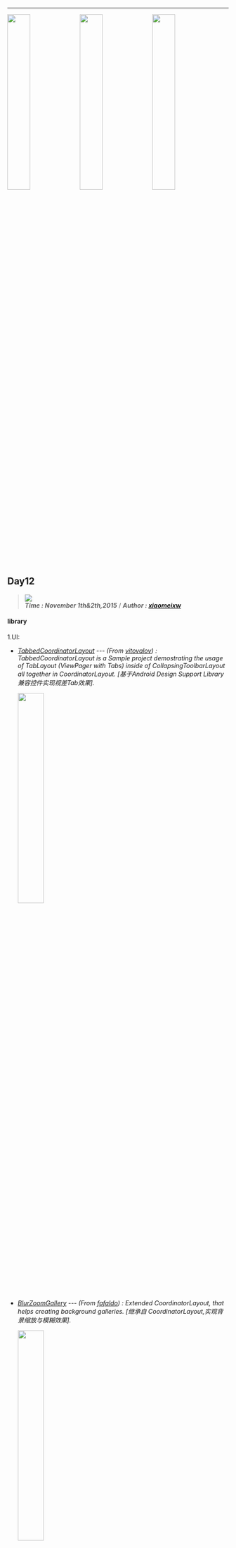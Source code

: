 ----------------
<img src="http://i.imgur.com/DJgzbkd.gif" width="32%"> <img src="http://i.imgur.com/DJgzbkd.gif" width="32%">  <img src="http://i.imgur.com/DJgzbkd.gif" width="32%"> 

## Day12
> ![](https://img.shields.io/badge/AndroidEveryday-Day12-green.svg?style=flat)   
> ***Time : November 1th&2th,2015*** / ***Author : [xiaomeixw](https://github.com/xiaomeixw)***

#### library ####

1.UI:

- _[TabbedCoordinatorLayout](https://github.com/vitovalov/TabbedCoordinatorLayout) --- (From [vitovalov](https://github.com/vitovalov)) : 
TabbedCoordinatorLayout is a Sample project demostrating the usage of TabLayout (ViewPager with Tabs) inside of CollapsingToolbarLayout all together in CoordinatorLayout. [基于Android Design Support Library兼容控件实现视差Tab效果]._

    <img src="https://github.com/vitovalov/TabbedCoordinatorLayout/raw/master/art/demo.gif" width="35%"> 

- _[BlurZoomGallery](https://github.com/fafaldo/BlurZoomGallery) --- (From [fafaldo](https://github.com/fafaldo)) : 
Extended CoordinatorLayout, that helps creating background galleries. [继承自 CoordinatorLayout,实现背景缩放与模糊效果]._

    <img src="https://github.com/fafaldo/BlurZoomGallery/raw/master/blurzoomgallery.gif" width="35%"> 

- _[Lab-Android-DesignLibrary](https://github.com/nuuneoi/Lab-Android-DesignLibrary) --- (From [nuuneoi](https://github.com/nuuneoi)) : 
A full tutorial on how to use Android Design Support Library. (60 mins). [基于Android Design Support Library兼容控件实现的Simple]._

    <img src="https://camo.githubusercontent.com/1fffe842f6aee3dcb0944365b9f7015c265ec63d/687474703a2f2f696e746865636865657365666163746f72792e636f6d2f75706c6f6164732f736f757263652f64657369676e6c6962726172792f7461726765742e676966" width="35%"> 

- _[LargeImage](https://github.com/LuckyJayce/LargeImage) --- (From [LuckyJayce](https://github.com/LuckyJayce)) : 
Loading big Image,Maximum support 10000ps x 10000ps. [Android 加载大图 可以高清显示10000*10000像素的图片]._

    <img src="http://i.imgur.com/ODUwRat.png" width="100%"> 

2.Logic：

- _[enroscar-async](https://github.com/stanfy/enroscar-async) --- (From [stanfy](https://github.com/stanfy) & Tag  is [AsyncTask](https://github.com/stanfy/enroscar-async)) : 
Makes it easy to put your asynchronous operations behind Android's Loader. [使用注解异步线程调度]._

	<img src="http://i.imgur.com/Pp3wTOH.png" width="100%">
	
		//1.Describe an asynchronous operation.
		class Foo {
		  @Load Async<String> loadGreeting(final String name) {
		    return Tools.async(new Callable<String>() {
		      public String call() {
		        try { Thread.sleep(1000); } catch (InterruptedException ignored) { }
		        return "Hello " + name;
		      }
		    });
		  }
		} 
	
		//2.Use it
		// this an object that provides operations
		Foo foo = new Foo();
		
		// prepare the operator
		// FooOperator is a generated class
		FooOperator operator = FooOperator.build()
		    .withinActivity(activity)
		    .operations(foo)
		    .get();
		
		// subscribing
		operator.when().loadGreetingIsFinished()
		    .doOnResult(new Action<String>() {
		      @Override
		      public void act(final String greeting) {
		        Log.i("Async", "Greeting loaded: " + greeting);
		      }
		    });
		
		// starting
		operator.loadGreeting();
		
		// cancelling
		operator.cancelLoadGreeting(); 

- _[feather](https://github.com/zsoltherpai/feather) --- (From [zsoltherpai](https://github.com/zsoltherpai) & Tag  is [Annotation](https://github.com/zsoltherpai/feather)):Lightweight dependency injection for Java and Android (JSR-330). [Java和android轻量级的依赖注入]._

	<img src="http://i.imgur.com/0RQHo15.png" width="100%">

		public class A {
		    @Inject
		    public A(B b) {
		        // ...
		    }
		}
		
		public class B {
		    @Inject
		    public B(C c, D d) {
		        // ...
		    }
		}
		
		public class C {}
		
		@Singleton
		public class D {
		    // something expensive or other reasons for being singleton
		}

- _[secure-preferences](https://github.com/scottyab/secure-preferences) --- (From [scottyab](https://github.com/scottyab) & Tag is [Encryption](https://github.com/zsoltherpai/feather)): Android Shared preference wrapper than encrypts the values of Shared Preferences. It's not bullet proof security but rather a quick win for incrementally making your android app more secure. [给Shared Preferences存储的数据进行AES的加密]._

	<img src="https://camo.githubusercontent.com/29a9bb9967b7584cce1341c726817284cae1cd7a/68747470733a2f2f7261772e6769746875622e636f6d2f73636f74747961622f7365637572652d707265666572656e6365732f6d61737465722f646f63732f696d616765732f73735f6672616d655f7365637572655f707265662e706e67" width="35%">

	<img src="http://i.imgur.com/WqJicmm.png" width="100%">

		SecurePreferences securePrefs = new SecurePreferences(context, "userpassword","my_user_prefs.xml");
		securePrefs.handlePasswordChange("newPassword", context);

- _[java-aes-crypto](https://github.com/tozny/java-aes-crypto) --- (From [tozny](https://github.com/tozny) & Tag  is [Encryption](https://github.com/tozny/java-aes-crypto)):A simple Android class for encrypting & decrypting strings, aiming to avoid the classic mistakes that most such classes suffer from. [使用AES加解密]._

	<img src="http://i.imgur.com/hjZWLkD.png" width="100%">

		//1.Generate new key
		AesCbcWithIntegrity.SecretKeys keys = AesCbcWithIntegrity.generateKey();

		//2.Encrypt
		AesCbcWithIntegrity.CipherTextIvMac cipherTextIvMac = AesCbcWithIntegrity.encrypt("some test", keys);
   		//store or send to server
   		String ciphertextString = cipherTextIvMac.toString();

		//3.Decrypt
		String plainText = AesCbcWithIntegrity.decryptString(cipherTextIvMac, keys);

- _[AESCrypt-Android](https://github.com/scottyab/AESCrypt-Android) --- (From [scottyab](https://github.com/scottyab) & Tag  is [Encryption](https://github.com/scottyab/AESCrypt-Android)):Simple API to perform AES encryption on Android. This is the Android counterpart to the AESCrypt library Ruby and Obj-C (with the same defaults) created by Gurpartap Singh. [使用AES加解密]._

	<img src="http://i.imgur.com/oy0SiL8.png" width="100%">

		//Encrypt
		String password = "password";
	    String message = "hello world"; 
	    try {
	        String encryptedMsg = AESCrypt.encrypt(password, message);
	    }catch (GeneralSecurityException e){
	      //handle error
	    }	
	
		//Decrypt
		String password = "password";
	    String encryptedMsg = "2B22cS3UC5s35WBihLBo8w==";
	    try {
	        String messageAfterDecrypt = AESCrypt.decrypt(password, encryptedMsg);
	    }catch (GeneralSecurityException e){
	     //handle error - could be due to incorrect password or tampered encryptedMsg
	    }

3.Architecture:

- _[powermock](https://github.com/jayway/powermock) --- (From [jayway](https://github.com/jayway)) : 
PowerMock is a Java framework that allows you to unit test code normally regarded as untestable. [超强的测试框架]._

	<img src="https://github.com/jayway/powermock/raw/master/powermock.png" width="35%"> 



	![](https://img.shields.io/badge/The%20Day12-End%20!-ED1C24.svg?style=flat)













